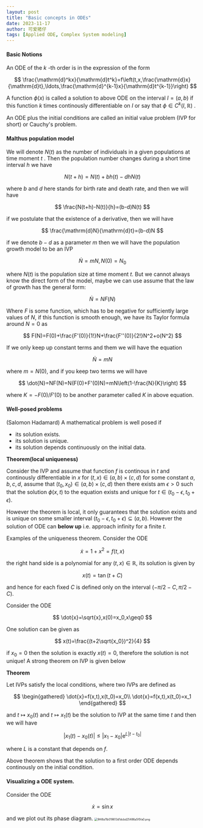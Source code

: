 ```yaml
---
layout: post
title: "Basic concepts in ODEs"
date: 2023-11-17
author: 可爱猪仔
tags: [Applied ODE, Complex System modeling]
---
```


<head>
    <script src="https://cdn.mathjax.org/mathjax/latest/MathJax.js?config=TeX-AMS-MML_HTMLorMML" type="text/javascript"></script>
    <script type="text/x-mathjax-config">
        MathJax.Hub.Config({
            tex2jax: {
            skipTags: ['script', 'noscript', 'style', 'textarea', 'pre'],
            inlineMath: [['$','$']]
            }
        });
    </script>
</head>

#### Basic Notions

An ODE of the $k$ -th order is in the expression of the form

$$
\frac{\mathrm{d}^kx}{\mathrm{d}t^k}=f\left(t,x,\frac{\mathrm{d}x}{\mathrm{d}t},\ldots,\frac{\mathrm{d}^{k-1}x}{\mathrm{d}t^{k-1}}\right)
$$

A function $\phi (x)$ is called a solution to above ODE on the interval $I=(a, b)$ if this function $k$ times continously differentiable on $I$ or say that $\phi\in C^{k}(I,\mathbb{R})$ .

An ODE plus the initial conditions are called an initial value problem (IVP for short) or Cauchy's problem.

#### Malthus population model
We will denote $N (t)$ as the number of individuals in a given populations at time moment $t$ . Then the population number changes during a short time interval $h$ we have

$$
N(t+h)=N(t)+bh(t)-dhN(t)
$$

where $b$ and $d$ here stands for birth rate and death rate, and then we will have 

$$
\frac{N(t+h)-N(t)}{h}=(b-d)N(t)
$$

if we postulate that the existence of a derivative, then we will have

$$
\frac{\mathrm{d}N}{\mathrm{d}t}=(b-d)N
$$

if we denote $b-d$ as a parameter $m$ then we will have the population growth model to be an IVP

$$
\dot{N}=mN,N(0)=N_0
$$

where $N(t)$ is the population size at time moment $t$.
But we cannot always know the direct form of the model, maybe we can use assume that the law of growth has the general form:

$$
\dot{N}=NF(N)
$$

Where $F$ is some function, which has to be negative for sufficiently large values of $N$, if this function is smooth enough, we have its Taylor formula around $N=0$ as

$$
F(N)=F(0)+\frac{F'(0)}{1!}N+\frac{F''(0)}{2!}N^2+o(N^2)
$$

If we only keep up constant terms and them we will have the equation

$$
\dot{N}=mN
$$

where $m=N(0)$, and if you keep two terms we will have

$$
\dot{N}=NF(N)=N(F(0)+F'(0)N)=mN\left(1-\frac{N}{K}\right)
$$

where $K=-F(0)/F'(0)$ to be another parameter called $K$ in above equation.
#### Well-posed problems
(Salomon Hadamard) A mathematical problem is well posed if
* its solution exists.
* its solution is unique.
* its solution depends continuously on the initial data.

**Theorem(local uniqueness)**

Consider the IVP and assume that function $f$ is continous in $t$ and continously differentiable in $x$ for $(t,x)\in (a,b)\times(c,d)$ for some constant $a,b,c,d$, assume that $(t_0,x_0)\in(a,b)\times(c,d)$ then there exists am $\epsilon>0$ such that the solution $\phi(x,t)$ to the equation exists and unique for $t\in(t_0-\epsilon,t_0+\epsilon)$.

However the theorem is local, it only guarantees that the solution exists and is unique on some smaller interval $(t_0-\epsilon,t_0+\epsilon)\subseteq (a,b)$. However the solution of ODE can **below up** i.e. approach infinity for a finite $t$.

Examples of the uniqueness theorem.
Consider the ODE

$$
\dot{x}=1+x^2=f(t,x)
$$

the right hand side is a polynomial for any $(t,x)\in\mathbb{R}$, its solution is given by

$$
x(t)=\tan{(t+C)}
$$

and hence for each fixed $C$ is defined only on the interval $(-\pi/2-C,\pi/2-C)$.

Consider the ODE

$$
\dot{x}=\sqrt{x},x(0)=x_0,x\geq0
$$

One solution can be given as

$$
x(t)=\frac{(t+2\sqrt{x_0})^2}{4}
$$

if $x_0=0$ then the solution is exactly $x(t)=0$, therefore the solution is not unique!
A strong theorem on IVP is given below

**Theorem**

Let IVPs satisfy the local conditions, where two IVPs are defined as

$$
\begin{gathered}
\dot{x}=f(x,t),x(t_0)=x_0\\ 
\dot{x}=f(x,t),x(t_0)=x_1
\end{gathered}
$$

and $t\mapsto x_0(t)$ and $t\mapsto x_1(t)$ be the solution to IVP at the same time $t$ and then we will have

$$
|x_1(t)-x_0(t)|\leq |x_1-x_0|\mathrm{e}^{L|t-t_0|}
$$

where $L$ is a constant that depends on $f$.

Above theorem shows that the solution to a first order ODE depends continously on the initial condition.

#### Visualizing a ODE system.
Consider the ODE

$$
\dot{x}=\sin{x}
$$

and we plot out its phase diagram.
<img src="https://i.mji.rip/2023/11/17/9f48a11b019613d1dcbd25486a5f5fa0.png" alt="9f48a11b019613d1dcbd25486a5f5fa0.png" style="zoom:50%;" />



